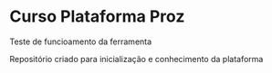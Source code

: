 # Curso Plataforma Proz
 Teste de funcioamento da ferramenta

Repositório criado para inicialização e conhecimento da plataforma
